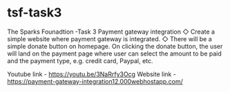 # tsf-task3
The Sparks Founadtion -Task 3
Payment gateway integration
◇ Create a simple website where payment gateway is integrated.
◇ There will be a simple donate button on homepage. On clicking
the donate button, the user will land on the payment page where
user can select the amount to be paid and the payment type, e.g.
credit card, Paypal, etc.

Youtube link - https://youtu.be/3NaRrfy3Ocg
Website link - https://payment-gateway-integration12.000webhostapp.com/
